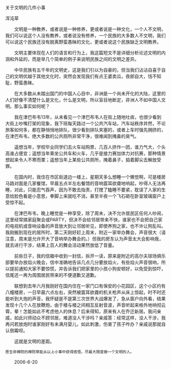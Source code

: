 关于文明的几件小事

浑沌草


　　文明是一种教养，或者说是一种修养，更或者说是一种文化，一个人不文明，我们可以说这个人没有教养，或者说没有修养，一个民族的大多数人不文明，我们可以说这个民族还没有脱离野蛮愚昧的文化，更或者说这个民族缺乏文明教养。

　　文明主要体现在人们的语言和行为上，我这篇短文不是详细分析论述文明的内涵和外延的，而是举几个简单的例子来说明民族之间的文明之差异。

　　中华民族有五千年的文明史，这是我们引以为自豪的，但当我们沾沾自喜于自己的文明优越于其他文化时，突然会发现我们有点王婆卖瓜，夜郎自大，恬不知耻，野蛮愚昧。

　　在大多数从未踏出国门的中国人心目中，非洲是一个尚未开化的大陆，这里的人们好像不清楚什么是文化，什么是文明，所以盲目地断定，非洲人不如中国人文明。那么事实如何呢？

　　我在津巴布韦13年，从未看见一个津巴布韦人在街上随地吐痰，也很少看到大街上吵嘴打架的现象，我下班每天路过一个公共汽车站，汽车站秩序井然，不论旅客如何多，都在静悄悄地排队，很少看到排队夹塞的，或者上车时强先拥挤的，在津巴布韦，绝大多数的公共厕所非常干净，很难闻到掩鼻的臭气。

　　遥想当年，学校毕业同学们去火车站购票，几百人挤作一团，谁力气大，个头高谁占便宜；遥想当年乘坐公共车和火车，几乎是接力赛加体力对抗赛，那种情景想起来令人不寒而栗；遥想当年上某些公共厕所，掩着鼻子，掂着脚尖去解放受罪。

　　在国内时，我住在市区街道边一楼上，星期天多么想睡一个懒觉啊，可是楼房马路对面是几家餐馆，早晨五点半左右餐馆的音响震耳欲聋地响起，吵得人无法再睡，对此，只能忍气吞声，因为不敢去指责，打搅了瞌睡不要紧，耽误了人家的生意给脸色看是小意思，拳脚上来就吃不消，甚至半夜一个飞石砸在卧室玻璃窗户上受惊不起。

　　在津巴布韦，晚上睡觉是一种享受，除了周末，决不允许居民区任何人吵闹，这里经常搞家庭聚会或PARTY，但决不会给邻居带来不快，谁家也不会把自己家的电视机或音响设备的声音放大到让邻居听见，即使养狗之家，也不许让狗乱叫。我刚搬到现在的居所时，第二天刚好赶上周末，附近一家举办舞会，声音很大（请注意，周末是允许开大了音响举办舞会的。）但我的房东认为声音太大会影响我，就去进行干涉，结果上百人的舞会活动果然放低了音量。

　　前些日子，我的信箱中收到一封信，拆开一读，原来是附近的高尔夫球场俱乐部要举办放焰火晚会，信中准确地告诉几点几分要放焰火，有些焰火声音很响，所以提前通知大家不要惊慌，并告诉我们把家里的小孩小狗安顿好，以免受到惊吓，信尾还一再为周围居民带来的不便道歉又道歉。

　　联想到去年六月我刚好在国内住在一家门口有保安的小花园区，这个小区约有八幢楼房，一日早晨六点左右，突然被震耳欲聋的机关枪声从床上惊起，时不时还能听到大炮的声音，我怀疑是不是第三次世界大战爆发了，急从窗户向外看，结果发现十几个人在放鞭炮，由于楼与楼之间相互反射音波，声音听起来格外地响彻云霄，晕！怎能如此不考虑他人的休息？后来得知，原来有人在乔迁新居。我问亲戚，如此兴师动众不顾邻居，难道没人干涉吗？亲戚答：经常这样，没人干涉，我再问若放炮时谁家刚好有未满月婴儿，如此刺激，伤害了孩子咋办？亲戚说那就自认倒霉呗。

　　这就是文明的差距。

    愿生命禅院的禅院草能从以上小事中获得感悟，尽最大限度做一个文明的人。

　　2006-6-20



